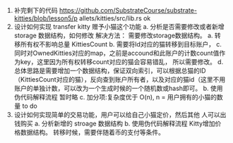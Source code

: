 1. 补完剩下的代码 https://github.com/SubstrateCourse/substrate-kitties/blob/lesson5/p allets/kitties/src/lib.rs
    ok
2. 设计如何实现 transfer kitty 赠予小猫这个功能
a. 分析是否需要修改或者新增 storage 数据结构，如何修改
  解决方法： 需要修改storage数据结构。 
            a. 转移所有权不影响总量 KittiesCount
            b. 需要将Id对应的猫转移到目标账户，
            c. 同时对OwnedKitties对应的map，之前是accound和此账户的计数count值作为key，这里因为所有权转移count对应的猫会容易错乱， 所以需要修改。 
            d. 总体思路是需要增加一个数据结构，保证双向索引，可以根据总猫的ID（KittiesCount对应的猫），反向查到账户所有者，以及对应的猫id（这里不用账户的单独计数，可以改为一个生成时候的一个随机数或hash即可。
b. 使用伪代码解释流程
            暂时略 
c. 加分项:复杂度优于 O(n), n = 用户拥有的小猫的数量
            to do
3. 设计如何实现简单的交易功能，用户可以给自己小猫定价，然后其他 人可以出钱购买
a. 分析新增的 stroage 数据结构 b. 使用伪代码解释流程
    Kitty增加价格数据结构。 转移时候，需要伴随着币的支付等条件。 
    